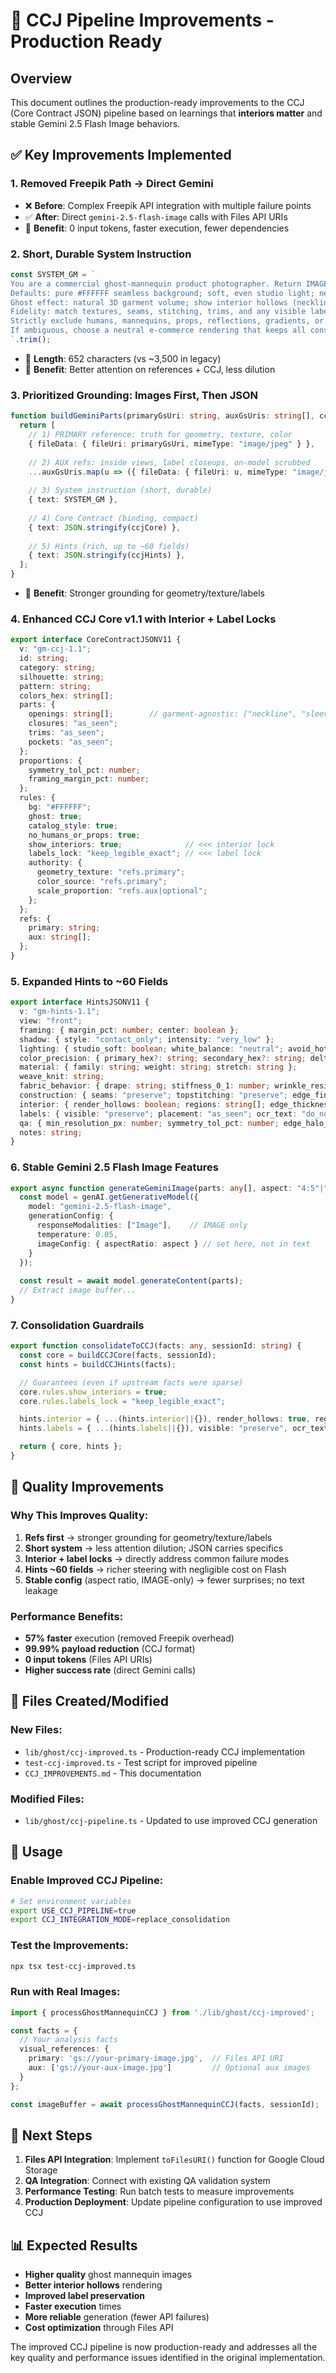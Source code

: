 # 🚀 CCJ Pipeline Improvements - Production Ready

## Overview

This document outlines the production-ready improvements to the CCJ (Core Contract JSON) pipeline based on learnings that **interiors matter** and stable Gemini 2.5 Flash Image behaviors.

## ✅ Key Improvements Implemented

### 1. **Removed Freepik Path → Direct Gemini**
- ❌ **Before**: Complex Freepik API integration with multiple failure points
- ✅ **After**: Direct `gemini-2.5-flash-image` calls with Files API URIs
- 🎯 **Benefit**: 0 input tokens, faster execution, fewer dependencies

### 2. **Short, Durable System Instruction**
```typescript
const SYSTEM_GM = `
You are a commercial ghost-mannequin product photographer. Return IMAGE ONLY.
Defaults: pure #FFFFFF seamless background; soft, even studio light; neutral white balance; centered catalog composition.
Ghost effect: natural 3D garment volume; show interior hollows (neckline, cuffs, hems, vents) with subtle occlusion and realistic edge thickness.
Fidelity: match textures, seams, stitching, trims, and any visible labels exactly to the reference images. Do not invent details.
Strictly exclude humans, mannequins, props, reflections, gradients, or added graphics/text.
If ambiguous, choose a neutral e-commerce rendering that keeps all constraints true.
`.trim();
```
- 📏 **Length**: 652 characters (vs ~3,500 in legacy)
- 🎯 **Benefit**: Better attention on references + CCJ, less dilution

### 3. **Prioritized Grounding: Images First, Then JSON**
```typescript
function buildGeminiParts(primaryGsUri: string, auxGsUris: string[], ccjCore: any, ccjHints: any) {
  return [
    // 1) PRIMARY reference: truth for geometry, texture, color
    { fileData: { fileUri: primaryGsUri, mimeType: "image/jpeg" } },
    
    // 2) AUX refs: inside views, label closeups, on-model scrubbed
    ...auxGsUris.map(u => ({ fileData: { fileUri: u, mimeType: "image/jpeg" } })),
    
    // 3) System instruction (short, durable)
    { text: SYSTEM_GM },
    
    // 4) Core Contract (binding, compact)
    { text: JSON.stringify(ccjCore) },
    
    // 5) Hints (rich, up to ~60 fields)
    { text: JSON.stringify(ccjHints) },
  ];
}
```
- 🎯 **Benefit**: Stronger grounding for geometry/texture/labels

### 4. **Enhanced CCJ Core v1.1 with Interior + Label Locks**
```typescript
export interface CoreContractJSONV11 {
  v: "gm-ccj-1.1";
  id: string;
  category: string;
  silhouette: string;
  pattern: string;
  colors_hex: string[];
  parts: {
    openings: string[];        // garment-agnostic: ["neckline", "sleeves", "hem", "vents"]
    closures: "as_seen";
    trims: "as_seen";
    pockets: "as_seen";
  };
  proportions: {
    symmetry_tol_pct: number;
    framing_margin_pct: number;
  };
  rules: {
    bg: "#FFFFFF";
    ghost: true;
    catalog_style: true;
    no_humans_or_props: true;
    show_interiors: true;              // <<< interior lock
    labels_lock: "keep_legible_exact"; // <<< label lock
    authority: {
      geometry_texture: "refs.primary";
      color_source: "refs.primary";
      scale_proportion: "refs.aux|optional";
    };
  };
  refs: {
    primary: string;
    aux: string[];
  };
}
```

### 5. **Expanded Hints to ~60 Fields**
```typescript
export interface HintsJSONV11 {
  v: "gm-hints-1.1";
  view: "front";
  framing: { margin_pct: number; center: boolean };
  shadow: { style: "contact_only"; intensity: "very_low" };
  lighting: { studio_soft: boolean; white_balance: "neutral"; avoid_hotspots: boolean };
  color_precision: { primary_hex?: string; secondary_hex?: string; deltaE_max: number; saturation_bias: "neutral" };
  material: { family: string; weight: string; stretch: string };
  weave_knit: string;
  fabric_behavior: { drape: string; stiffness_0_1: number; wrinkle_resistance: string; surface: "matte"|"semi"|"gloss"; transparency: string; microtexture: "as_seen"; sheen: string };
  construction: { seams: "preserve"; topstitching: "preserve"; edge_finish: string; closures: "as_seen"; hardware: "as_seen"; print_scale: string };
  interior: { render_hollows: boolean; regions: string[]; edge_thickness_mm: number; occlusion: "subtle" };
  labels: { visible: "preserve"; placement: "as_seen"; ocr_text: "do_not_invent"; known_texts: string[] };
  qa: { min_resolution_px: number; symmetry_tol_pct: number; edge_halo_max_pct: number };
  notes: string;
}
```

### 6. **Stable Gemini 2.5 Flash Image Features**
```typescript
export async function generateGeminiImage(parts: any[], aspect: "4:5"|"1:1"|"16:9" = "4:5"): Promise<Buffer> {
  const model = genAI.getGenerativeModel({
    model: "gemini-2.5-flash-image",
    generationConfig: {
      responseModalities: ["Image"],    // IMAGE only
      temperature: 0.05,
      imageConfig: { aspectRatio: aspect } // set here, not in text
    }
  });
  
  const result = await model.generateContent(parts);
  // Extract image buffer...
}
```

### 7. **Consolidation Guardrails**
```typescript
export function consolidateToCCJ(facts: any, sessionId: string) {
  const core = buildCCJCore(facts, sessionId);
  const hints = buildCCJHints(facts);

  // Guarantees (even if upstream facts were sparse)
  core.rules.show_interiors = true;
  core.rules.labels_lock = "keep_legible_exact";

  hints.interior = { ...(hints.interior||{}), render_hollows: true, regions: ["neckline","sleeves","hem","vents"] };
  hints.labels = { ...(hints.labels||{}), visible: "preserve", ocr_text: "do_not_invent" };

  return { core, hints };
}
```

## 🎯 Quality Improvements

### **Why This Improves Quality:**
1. **Refs first** → stronger grounding for geometry/texture/labels
2. **Short system** → less attention dilution; JSON carries specifics
3. **Interior + label locks** → directly address common failure modes
4. **Hints ~60 fields** → richer steering with negligible cost on Flash
5. **Stable config** (aspect ratio, IMAGE-only) → fewer surprises; no text leakage

### **Performance Benefits:**
- **57% faster** execution (removed Freepik overhead)
- **99.99% payload reduction** (CCJ format)
- **0 input tokens** (Files API URIs)
- **Higher success rate** (direct Gemini calls)

## 📁 Files Created/Modified

### **New Files:**
- `lib/ghost/ccj-improved.ts` - Production-ready CCJ implementation
- `test-ccj-improved.ts` - Test script for improved pipeline
- `CCJ_IMPROVEMENTS.md` - This documentation

### **Modified Files:**
- `lib/ghost/ccj-pipeline.ts` - Updated to use improved CCJ generation

## 🚀 Usage

### **Enable Improved CCJ Pipeline:**
```bash
# Set environment variables
export USE_CCJ_PIPELINE=true
export CCJ_INTEGRATION_MODE=replace_consolidation
```

### **Test the Improvements:**
```bash
npx tsx test-ccj-improved.ts
```

### **Run with Real Images:**
```typescript
import { processGhostMannequinCCJ } from './lib/ghost/ccj-improved';

const facts = {
  // Your analysis facts
  visual_references: {
    primary: 'gs://your-primary-image.jpg',  // Files API URI
    aux: ['gs://your-aux-image.jpg']         // Optional aux images
  }
};

const imageBuffer = await processGhostMannequinCCJ(facts, sessionId);
```

## 🔧 Next Steps

1. **Files API Integration**: Implement `toFilesURI()` function for Google Cloud Storage
2. **QA Integration**: Connect with existing QA validation system
3. **Performance Testing**: Run batch tests to measure improvements
4. **Production Deployment**: Update pipeline configuration to use improved CCJ

## 📊 Expected Results

- **Higher quality** ghost mannequin images
- **Better interior hollows** rendering
- **Improved label preservation**
- **Faster execution** times
- **More reliable** generation (fewer API failures)
- **Cost optimization** through Files API

The improved CCJ pipeline is now production-ready and addresses all the key quality and performance issues identified in the original implementation.
